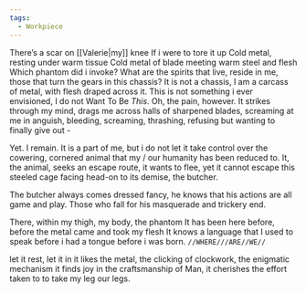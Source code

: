 ```yaml
---
tags:
  - Workpiece
---
```

There’s a scar on [[Valerie|my]] knee
If i were to tore it up
Cold metal, resting under warm tissue
Cold metal of blade meeting warm steel and flesh
Which phantom did i invoke?
What are the spirits that live, reside in me, those that turn the gears in this chassis?
It is not a chassis, I am a carcass of metal, with flesh draped across it. 
This is not something i ever envisioned, I do not Want To Be *This*. 
Oh, the pain, however. It strikes through my mind, drags me across halls of sharpened blades, screaming at me in anguish,
bleeding, screaming, thrashing, refusing but wanting to finally give out - 

Yet. I remain.
It is a part of me, but i do not let it take control over the cowering, cornered animal that my / our humanity has been reduced to. It, the animal, seeks an escape route, it wants to flee, yet it cannot escape this steeled cage facing head-on to its demise, the butcher.

The butcher always comes dressed fancy, he knows that his actions are all game and play. Those who fall for his masquerade and trickery end. 

There, within my thigh, my body, the phantom
It has been here before, before the metal came and took my flesh
It knows a language 
that I used to speak
before i had a tongue
before i was born.
`//WHERE///ARE//WE//`

let it rest, let it in
it likes the metal, the clicking of clockwork, the enigmatic mechanism 
it finds joy in the craftsmanship of Man, it cherishes the effort taken to
to
take my leg
our legs.
